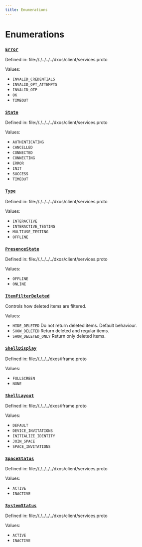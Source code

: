 ```yaml
---
title: Enumerations
---
```

# Enumerations
### [`Error`]()

Defined in:
   file://./../../../dxos/client/services.proto

Values:
- `INVALID_CREDENTIALS`
- `INVALID_OPT_ATTEMPTS`
- `INVALID_OTP`
- `OK`
- `TIMEOUT`
### [`State`]()

Defined in:
   file://./../../../dxos/client/services.proto

Values:
- `AUTHENTICATING`
- `CANCELLED`
- `CONNECTED`
- `CONNECTING`
- `ERROR`
- `INIT`
- `SUCCESS`
- `TIMEOUT`
### [`Type`]()

Defined in:
   file://./../../../dxos/client/services.proto

Values:
- `INTERACTIVE`
- `INTERACTIVE_TESTING`
- `MULTIUSE_TESTING`
- `OFFLINE`
### [`PresenceState`]()

Defined in:
   file://./../../../dxos/client/services.proto

Values:
- `OFFLINE`
- `ONLINE`
### [`ItemFilterDeleted`]()

Controls how deleted items are filtered.

Values:
- `HIDE_DELETED` Do not return deleted items. Default behaviour.
- `SHOW_DELETED` Return deleted and regular items.
- `SHOW_DELETED_ONLY` Return only deleted items.
### [`ShellDisplay`]()

Defined in:
   file://./../../dxos/iframe.proto

Values:
- `FULLSCREEN`
- `NONE`
### [`ShellLayout`]()

Defined in:
   file://./../../dxos/iframe.proto

Values:
- `DEFAULT`
- `DEVICE_INVITATIONS`
- `INITIALIZE_IDENTITY`
- `JOIN_SPACE`
- `SPACE_INVITATIONS`
### [`SpaceStatus`]()

Defined in:
   file://./../../../dxos/client/services.proto

Values:
- `ACTIVE`
- `INACTIVE`
### [`SystemStatus`]()

Defined in:
   file://./../../../dxos/client/services.proto

Values:
- `ACTIVE`
- `INACTIVE`